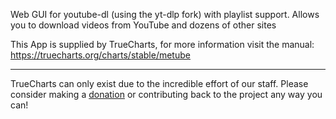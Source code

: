 Web GUI for youtube-dl (using the yt-dlp fork) with playlist support. Allows you to download videos from YouTube and dozens of other sites

This App is supplied by TrueCharts, for more information visit the manual: https://truecharts.org/charts/stable/metube

---

TrueCharts can only exist due to the incredible effort of our staff.
Please consider making a [donation](https://truecharts.org/docs/about/sponsor) or contributing back to the project any way you can!
